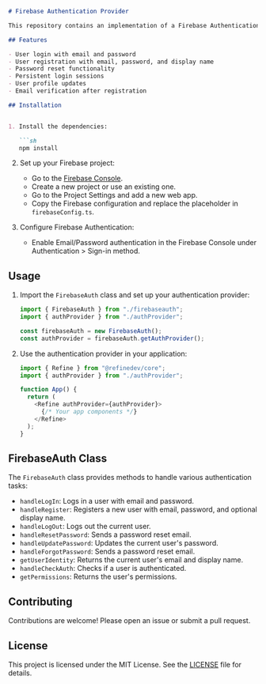 ```markdown
# Firebase Authentication Provider

This repository contains an implementation of a Firebase Authentication Provider for a React application using the Refine framework.

## Features

- User login with email and password
- User registration with email, password, and display name
- Password reset functionality
- Persistent login sessions
- User profile updates
- Email verification after registration

## Installation


1. Install the dependencies:

   ```sh
   npm install
   ```

2. Set up your Firebase project:

   - Go to the [Firebase Console](https://console.firebase.google.com/).
   - Create a new project or use an existing one.
   - Go to the Project Settings and add a new web app.
   - Copy the Firebase configuration and replace the placeholder in `firebaseConfig.ts`.

3. Configure Firebase Authentication:

   - Enable Email/Password authentication in the Firebase Console under Authentication > Sign-in method.

## Usage

1. Import the `FirebaseAuth` class and set up your authentication provider:

   ```typescript
   import { FirebaseAuth } from "./firebaseauth";
   import { authProvider } from "./authProvider";

   const firebaseAuth = new FirebaseAuth();
   const authProvider = firebaseAuth.getAuthProvider();
   ```

2. Use the authentication provider in your application:

   ```typescript
   import { Refine } from "@refinedev/core";
   import { authProvider } from "./authProvider";

   function App() {
     return (
       <Refine authProvider={authProvider}>
         {/* Your app components */}
       </Refine>
     );
   }
   ```

## FirebaseAuth Class

The `FirebaseAuth` class provides methods to handle various authentication tasks:

- `handleLogIn`: Logs in a user with email and password.
- `handleRegister`: Registers a new user with email, password, and optional display name.
- `handleLogOut`: Logs out the current user.
- `handleResetPassword`: Sends a password reset email.
- `handleUpdatePassword`: Updates the current user's password.
- `handleForgotPassword`: Sends a password reset email.
- `getUserIdentity`: Returns the current user's email and display name.
- `handleCheckAuth`: Checks if a user is authenticated.
- `getPermissions`: Returns the user's permissions.

## Contributing

Contributions are welcome! Please open an issue or submit a pull request.

## License

This project is licensed under the MIT License. See the [LICENSE](LICENSE) file for details.
```

